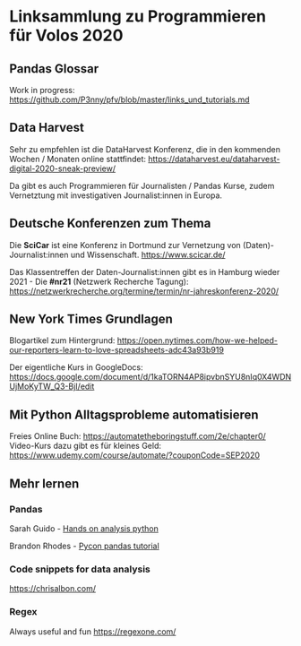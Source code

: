 # Linksammlung zu Programmieren für Volos 2020

## Pandas Glossar

Work in progress:
https://github.com/P3nny/pfv/blob/master/links_und_tutorials.md

## Data Harvest

Sehr zu empfehlen ist die DataHarvest Konferenz, die in den kommenden Wochen / Monaten online stattfindet:
https://dataharvest.eu/dataharvest-digital-2020-sneak-preview/

Da gibt es auch Programmieren für Journalisten / Pandas Kurse, zudem Vernetztung mit investigativen Journalist:innen in Europa.

## Deutsche Konferenzen zum Thema

Die **SciCar** ist eine Konferenz in Dortmund zur Vernetzung von (Daten)-Journalist:innen und Wissenschaft.
https://www.scicar.de/

Das Klassentreffen der Daten-Journalist:innen gibt es in Hamburg wieder 2021 - Die **#nr21** (Netzwerk Recherche Tagung):
https://netzwerkrecherche.org/termine/termin/nr-jahreskonferenz-2020/

## New York Times Grundlagen

Blogartikel zum Hintergrund:
https://open.nytimes.com/how-we-helped-our-reporters-learn-to-love-spreadsheets-adc43a93b919

Der eigentliche Kurs in GoogleDocs:
https://docs.google.com/document/d/1kaTORN4AP8ipvbnSYU8nIq0X4WDNUjMoKyTW_Q3-BjI/edit

## Mit Python Alltagsprobleme automatisieren

Freies Online Buch:
https://automatetheboringstuff.com/2e/chapter0/
Video-Kurs dazu gibt es für kleines Geld:
https://www.udemy.com/course/automate/?couponCode=SEP2020

## Mehr lernen

### Pandas

Sarah Guido - [Hands on analysis python](https://github.com/sarguido/hands-on-analysis-python)

Brandon Rhodes - [Pycon pandas tutorial](https://github.com/brandon-rhodes/pycon-pandas-tutorial)

### Code snippets for data analysis

https://chrisalbon.com/

### Regex

Always useful and fun
https://regexone.com/
